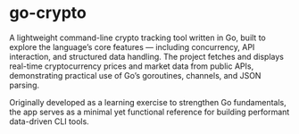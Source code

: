 # go-crypto
A lightweight command-line crypto tracking tool written in Go, built to explore the language’s core features — including concurrency, API interaction, and structured data handling. The project fetches and displays real-time cryptocurrency prices and market data from public APIs, demonstrating practical use of Go’s goroutines, channels, and JSON parsing.

Originally developed as a learning exercise to strengthen Go fundamentals, the app serves as a minimal yet functional reference for building performant data-driven CLI tools. 
